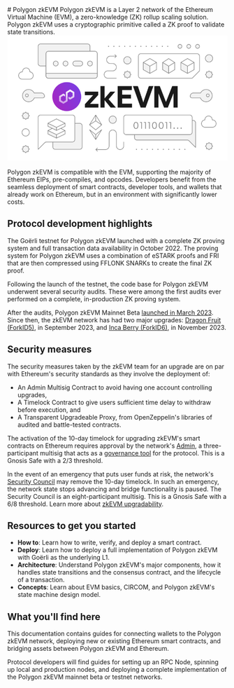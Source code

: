 <div class="flex-figure" markdown="1">
<div class="flex-figure-left" markdown="1">
# Polygon zkEVM
Polygon zkEVM is a Layer 2 network of the Ethereum Virtual Machine (EVM), a zero-knowledge (ZK) rollup scaling solution. Polygon zkEVM uses a cryptographic primitive called a ZK proof to validate state transitions.
</div>
<div class="flex-figure-right">
<img src="../img/home/zkevm.svg" class="figure figure-right" alt="" />
</div>
</div>

Polygon zkEVM is compatible with the EVM, supporting the majority of Ethereum EIPs, pre-compiles, and opcodes. Developers benefit from the seamless deployment of smart contracts, developer tools, and wallets that already work on Ethereum, but in an environment with significantly lower costs.

## Protocol development highlights

The Goërli testnet for Polygon zkEVM launched with a complete ZK proving system and full transaction data availability in October 2022. The proving system for Polygon zkEVM uses a combination of eSTARK proofs and FRI that are then compressed using FFLONK SNARKs to create the final ZK proof.

Following the launch of the testnet, the code base for Polygon zkEVM underwent several security audits. These were among the first audits ever performed on a complete, in-production ZK proving system.

After the audits, Polygon zkEVM Mainnet Beta [launched in March 2023](https://www.youtube.com/watch?v=UvQIX5i09A4&ab_channel=ETHGlobal). Since then, the zkEVM network has had two major upgrades: [Dragon Fruit (ForkID5)](https://polygon.technology/blog/polygon-zkevm-dragon-fruit-upgrade-with-new-opcode-coming-to-mainnet-beta), in September 2023, and [Inca Berry (ForkID6)](https://polygon.technology/blog/polygon-zkevm-inca-berry-upgrade-coming-to-mainnet-beta), in November 2023.

## Security measures

The security measures taken by the zkEVM team for an upgrade are on par with Ethereum's security standards as they involve the deployment of:

- An Admin Multisig Contract to avoid having one account controlling upgrades,
- A Timelock Contract to give users sufficient time delay to withdraw before execution, and
- A Transparent Upgradeable Proxy, from OpenZeppelin's libraries of audited and battle-tested contracts.

The activation of the 10-day timelock for upgrading zkEVM's smart contracts on Ethereum requires approval by the network's [Admin](https://etherscan.io/address/0x242daE44F5d8fb54B198D03a94dA45B5a4413e21), a three-participant multisig that acts as a [governance tool](https://wiki.polygon.technology/docs/zkevm/protocol/admin-role/#:~:text=Governance%20of%20zKEVM%20Contracts%E2%80%8B&text=sol%20contract%20instance%20is%20assigned,of%20Polygon%20zkEVM%20L1%20contracts.) for the protocol. This is a Gnosis Safe with a 2/3 threshold.

In the event of an emergency that puts user funds at risk, the network's [Security Council](https://etherscan.io/address/0x37c58Dfa7BF0A165C5AAEdDf3e2EdB475ac6Dcb6) may remove the 10-day timelock. In such an emergency, the network state stops advancing and bridge functionality is paused. The Security Council is an eight-participant multisig. This is a Gnosis Safe with a 6/8 threshold. Learn more about [zkEVM upgradability](https://docs-staging.polygon.technology/zkEVM/architecture/protocol/upgradability/).

## Resources to get you started

- **How to**: Learn how to write, verify, and deploy a smart contract.
- **Deploy**: Learn how to deploy a full implementation of Polygon zkEVM with Goërli as the underlying L1.
- **Architecture**: Understand Polygon zkEVM's major components, how it handles state transitions and the consensus contract, and the lifecycle of a transaction.
- **Concepts**: Learn about EVM basics, CIRCOM, and Polygon zkEVM's state machine design model.

## What you'll find here

This documentation contains guides for connecting wallets to the Polygon zkEVM network, deploying new or existing Ethereum smart contracts, and bridging assets between Polygon zkEVM and Ethereum.

Protocol developers will find guides for setting up an RPC Node, spinning up local and production nodes, and deploying a complete implementation of the Polygon zkEVM mainnet beta or testnet networks.